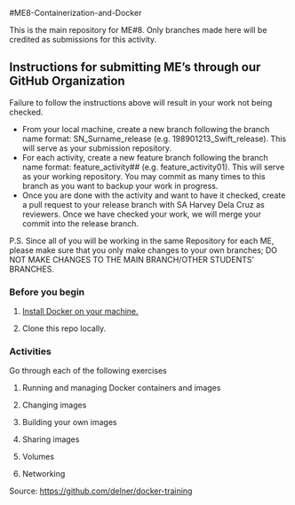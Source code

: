 #ME8-Containerization-and-Docker

This is the main repository for ME#8. Only branches made here will be credited as submissions for this activity.

## Instructions for submitting ME’s through our GitHub Organization
Failure to follow the instructions above will result in your work not being checked. 
- From your local machine, create a new branch following the branch name format: SN_Surname_release (e.g. 198901213_Swift_release). This will serve as your submission repository. 
- For each activity, create a new feature branch following the branch name format: feature_activity## (e.g. feature_activity01). This will serve as your working repository. You may commit as many times to this branch as you want to backup your work in progress. 
- Once you are done with the activity and want to have it checked, create a pull request to your release branch with SA Harvey Dela Cruz as reviewers. Once we have checked your work, we will merge your commit into the release branch.

P.S. Since all of you will be working in the same Repository for each ME, please make sure that you only make changes to your own branches; DO NOT MAKE CHANGES TO THE MAIN BRANCH/OTHER STUDENTS' BRANCHES.

### Before you begin

1. [Install Docker on your machine.](https://docs.docker.com/engine/installation/)

2. Clone this repo locally.


### Activities

Go through each of the following exercises 

1. Running and managing Docker containers and images

2. Changing images

3. Building your own images

4. Sharing images

5. Volumes

6. Networking


Source:
https://github.com/delner/docker-training
